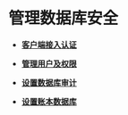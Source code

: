 # 管理数据库安全<a name="ZH-CN_TOPIC_0289900769"></a>

-   **[客户端接入认证](客户端接入认证.md)**  

-   **[管理用户及权限](管理用户及权限.md)**  

-   **[设置数据库审计](设置数据库审计.md)**  

-   **[设置账本数据库](设置账本数据库.md)**  


